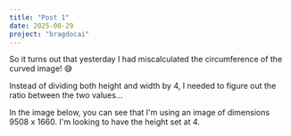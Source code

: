 ```yaml
---
title: "Post 1"
date: 2025-08-29
project: "bragdocai"
---
```


So it turns out that yesterday I had miscalculated the circumference of the curved image! 😅

Instead of dividing both height and width by 4, I needed to figure out the ratio between the two values...

In the image below, you can see that I'm using an image of dimensions 9508 x 1660. I'm looking to have the height set at 4.
